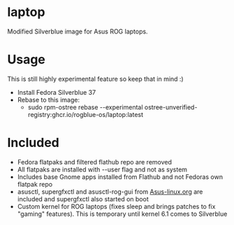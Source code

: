# laptop
Modified Silverblue image for Asus ROG laptops.

# Usage

This is still highly experimental feature so keep that in mind :)

- Install Fedora Silverblue 37
- Rebase to this image:
    - sudo rpm-ostree rebase --experimental ostree-unverified-registry:ghcr.io/rogblue-os/laptop:latest

# Included
- Fedora flatpaks and filtered flathub repo are removed
- All flatpaks are installed with --user flag and not as system
- Includes base Gnome apps installed from Flathub and not Fedoras own flatpak repo
- asusctl, supergfxctl and asusctl-rog-gui from [Asus-linux.org](www.asus-linux.org) are included and supergfxctl also started on boot
- Custom kernel for ROG laptops (fixes sleep and brings patches to fix "gaming" features). This is temporary until kernel 6.1 comes to Silverblue


